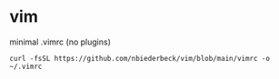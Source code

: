 # vim
minimal .vimrc (no plugins)

```
curl -fsSL https://github.com/nbiederbeck/vim/blob/main/vimrc -o ~/.vimrc
```
